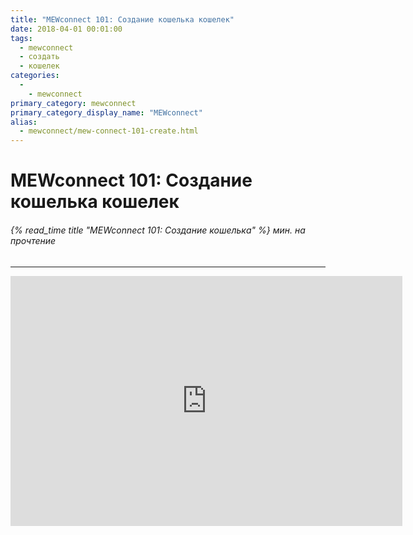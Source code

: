 ```yaml
---
title: "MEWconnect 101: Создание кошелька кошелек"
date: 2018-04-01 00:01:00
tags:
  - mewconnect
  - создать
  - кошелек
categories:
  - 
    - mewconnect
primary_category: mewconnect
primary_category_display_name: "MEWconnect"
alias:
  - mewconnect/mew-connect-101-create.html
---
```


# __MEWconnect 101: Создание кошелька кошелек__
###### {% read_time title "MEWconnect 101: Создание кошелька" %} мин. на прочтение
***

<div class="youtube-video">
<iframe width="627" height="400" src="https://www.youtube.com/embed/p2q6qrcKtj8" frameborder="0" allow="accelerometer; autoplay; encrypted-media; gyroscope; picture-in-picture" allowfullscreen></iframe>
</div>

